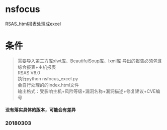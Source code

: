# nsfocus

RSAS_html报表处理成excel

# 条件
> 需要导入第三方库xlwt库、BeautifulSoup库、lxml库
> 导出的报告必须包含综合报表+主机报表
<br/>RSAS V6.0
<br/>执行python nsfocus_excel.py
<br/>会自行处理的的index.html文件
<br/>输出格式：受影响主机+风险等级+漏洞名称+漏洞描述+修复建议+CVE编号

#### 没有落实具体的版本，可能会有差异

### 20180303
